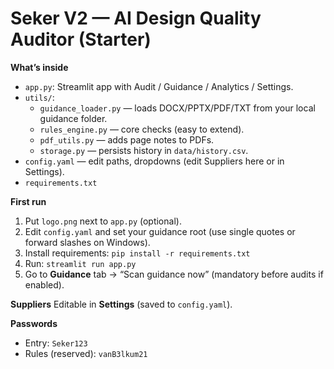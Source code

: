 # Seker V2 — AI Design Quality Auditor (Starter)

**What’s inside**
- `app.py`: Streamlit app with Audit / Guidance / Analytics / Settings.
- `utils/`:
  - `guidance_loader.py` — loads DOCX/PPTX/PDF/TXT from your local guidance folder.
  - `rules_engine.py` — core checks (easy to extend).
  - `pdf_utils.py` — adds page notes to PDFs.
  - `storage.py` — persists history in `data/history.csv`.
- `config.yaml` — edit paths, dropdowns (edit Suppliers here or in Settings).
- `requirements.txt`

**First run**
1. Put `logo.png` next to `app.py` (optional).
2. Edit `config.yaml` and set your guidance root (use single quotes or forward slashes on Windows).
3. Install requirements: `pip install -r requirements.txt`
4. Run: `streamlit run app.py`
5. Go to **Guidance** tab → “Scan guidance now” (mandatory before audits if enabled).

**Suppliers**
Editable in **Settings** (saved to `config.yaml`).

**Passwords**
- Entry: `Seker123`
- Rules (reserved): `vanB3lkum21`
